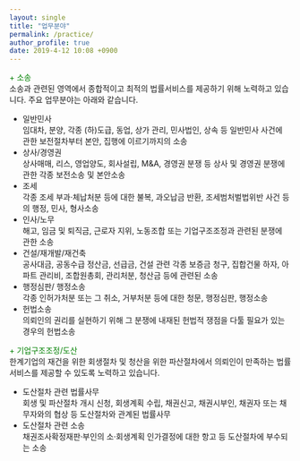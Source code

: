 ```yaml
---
layout: single
title: "업무분야"
permalink: /practice/
author_profile: true
date: 2019-4-12 10:08 +0900
---
```

<span style="color: green">+ 소송</span><br>
소송과 관련된 영역에서 종합적이고 최적의 법률서비스를 제공하기 위해 노력하고 있습니다. 주요 업무분야는 아래와 같습니다.<br>
  - 일반민사<br>
임대차, 분양, 각종 (하)도급, 동업, 상가 관리, 민사법인, 상속 등 일반민사 사건에 관한 보전절차부터 본안, 집행에 이르기까지의 소송
  - 상사/경영권<br>
상사매매, 리스, 영업양도, 회사설립, M&A, 경영권 분쟁 등 상사 및 경영권 분쟁에 관한 각종 보전소송 및 본안소송
  - 조세<br>
각종 조세 부과·체납처분 등에 대한 불복, 과오납금 반환, 조세범처벌법위반 사건 등의 행정, 민사, 형사소송
  - 인사/노무<br>
해고, 임금 및 퇴직금, 근로자 지위, 노동조합 또는 기업구조조정과 관련된 분쟁에 관한 소송
  - 건설/재개발/재건축<br>
  공사대금, 공동수급 정산금, 선급금, 건설 관련 각종 보증금 청구, 집합건물 하자, 아파트 관리비, 조합원총회, 관리처분, 청산금 등에 관련된 소송
  - 행정심판/ 행정소송<br>
  각종 인허가처분 또는 그 취소, 거부처분 등에 대한 청문, 행정심판, 행정소송
  - 헌법소송<br>
  의뢰인의 권리를 실현하기 위해 그 분쟁에 내재된 헌법적 쟁점을 다툴 필요가 있는 경우의 헌법소송

 <span style="color: green">+ 기업구조조정/도산</span><br>
 한계기업의 재건을 위한 회생절차 및 청산을 위한 파산절차에서 의뢰인이 만족하는 법률서비스를 제공할 수 있도록 노력하고 있습니다.
  - 도산절차 관련 법률사무<br>
 회생 및 파산절차 개시 신청, 회생계획 수립, 채권신고, 채권시부인, 채권자 또는 채무자와의 협상 등 도산절차와 관계된 법률사무
  - 도산절차 관련 소송<br>
  채권조사확정재판·부인의 소·회생계획 인가결정에 대한 항고 등 도산절차에 부수되는 소송
